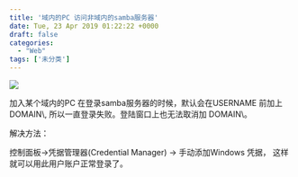 ```yaml
---
title: '域内的PC 访问非域内的samba服务器'
date: Tue, 23 Apr 2019 01:22:22 +0000
draft: false
categories:
  - "Web"
tags: ['未分类']
---
```


![](http://www.wuquantai.com/wp-content/uploads/2018/04/微信图片_20180413232134-1024x768.jpg)

加入某个域内的PC 在登录samba服务器的时候，默认会在USERNAME 前加上DOMAIN\\, 所以一直登录失败。登陆窗口上也无法取消加 DOMAIN\\。

解决方法：

控制面板->凭据管理器(Credential Manager) -> 手动添加Windows 凭据， 这样就可以用此用户账户正常登录了。